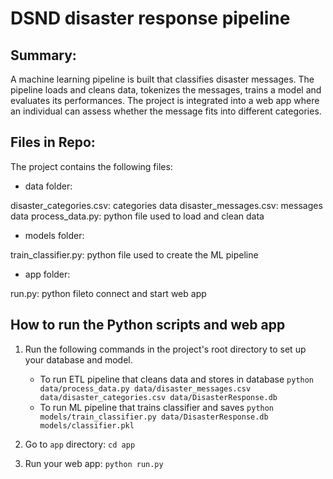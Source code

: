# DSND disaster response pipeline

## Summary:
A machine learning pipeline is built that classifies disaster messages. The pipeline loads and cleans data, tokenizes the messages, trains a model and evaluates its performances. The project is integrated into a web app where an individual can assess whether the message fits into different categories.

## Files in Repo:
The project contains the following files:

- data folder: 

disaster_categories.csv: categories data
disaster_messages.csv: messages data
process_data.py: python file used to load and clean data

- models folder:

train_classifier.py: python file used to create the ML pipeline

- app folder:

run.py: python fileto connect and start web app

## How to run the Python scripts and web app

1. Run the following commands in the project's root directory to set up your database and model.

    - To run ETL pipeline that cleans data and stores in database
        `python data/process_data.py data/disaster_messages.csv data/disaster_categories.csv data/DisasterResponse.db`
    - To run ML pipeline that trains classifier and saves
        `python models/train_classifier.py data/DisasterResponse.db models/classifier.pkl`

2. Go to `app` directory: `cd app`

3. Run your web app: `python run.py`
